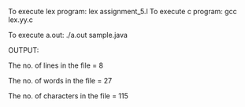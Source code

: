 To execute lex program: lex assignment_5.l
To execute c program:   gcc lex.yy.c

To execute a.out: 	 ./a.out sample.java

OUTPUT:

The no. of lines in the file = 8

The no. of words in the file = 27

The no. of characters in the file = 115
